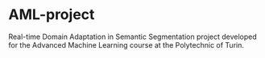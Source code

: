 # AML-project
Real-time Domain Adaptation in  Semantic Segmentation project developed for the Advanced Machine Learning course at the Polytechnic of Turin.
